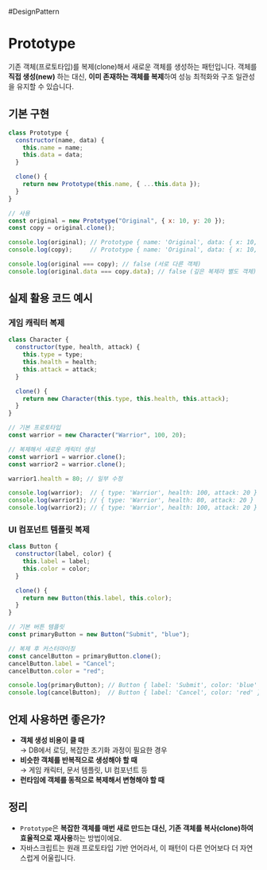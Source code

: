 #DesignPattern 

# Prototype

기존 객체(프로토타입)를 복제(clone)해서 새로운 객체를 생성하는 패턴입니다.
객체를 **직접 생성(new)** 하는 대신, **이미 존재하는 객체를 복제**하여 성능 최적화와 구조 일관성을 유지할 수 있습니다.

## 기본 구현

```js
class Prototype {
  constructor(name, data) {
    this.name = name;
    this.data = data;
  }

  clone() {
    return new Prototype(this.name, { ...this.data });
  }
}

// 사용
const original = new Prototype("Original", { x: 10, y: 20 });
const copy = original.clone();

console.log(original); // Prototype { name: 'Original', data: { x: 10, y: 20 } }
console.log(copy);     // Prototype { name: 'Original', data: { x: 10, y: 20 } }

console.log(original === copy); // false (서로 다른 객체)
console.log(original.data === copy.data); // false (깊은 복제라 별도 객체)
```

## 실제 활용 코드 예시

### 게임 캐릭터 복제
```js
class Character {
  constructor(type, health, attack) {
    this.type = type;
    this.health = health;
    this.attack = attack;
  }

  clone() {
    return new Character(this.type, this.health, this.attack);
  }
}

// 기본 프로토타입
const warrior = new Character("Warrior", 100, 20);

// 복제해서 새로운 캐릭터 생성
const warrior1 = warrior.clone();
const warrior2 = warrior.clone();

warrior1.health = 80; // 일부 수정

console.log(warrior);  // { type: 'Warrior', health: 100, attack: 20 }
console.log(warrior1); // { type: 'Warrior', health: 80, attack: 20 }
console.log(warrior2); // { type: 'Warrior', health: 100, attack: 20 }
```

### UI 컴포넌트 템플릿 복제
```js
class Button {
  constructor(label, color) {
    this.label = label;
    this.color = color;
  }

  clone() {
    return new Button(this.label, this.color);
  }
}

// 기본 버튼 템플릿
const primaryButton = new Button("Submit", "blue");

// 복제 후 커스터마이징
const cancelButton = primaryButton.clone();
cancelButton.label = "Cancel";
cancelButton.color = "red";

console.log(primaryButton); // Button { label: 'Submit', color: 'blue' }
console.log(cancelButton);  // Button { label: 'Cancel', color: 'red' }
```

## 언제 사용하면 좋은가?

- **객체 생성 비용이 클 때**  
    → DB에서 로딩, 복잡한 초기화 과정이 필요한 경우
- **비슷한 객체를 반복적으로 생성해야 할 때**  
    → 게임 캐릭터, 문서 템플릿, UI 컴포넌트 등
- **런타임에 객체를 동적으로 복제해서 변형해야 할 때**

## 정리

- `Prototype`은 **복잡한 객체를 매번 새로 만드는 대신, 기존 객체를 복사(clone)하여 효율적으로 재사용**하는 방법이에요.
- 자바스크립트는 원래 프로토타입 기반 언어라서, 이 패턴이 다른 언어보다 더 자연스럽게 어울립니다.